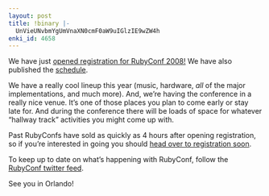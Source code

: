 ```yaml
---
layout: post
title: !binary |-
  UnVieUNvbmYgUmVnaXN0cmF0aW9uIGlzIE9wZW4h
enki_id: 4658
---
```


We have just [opened registration for RubyConf
2008!](https://www.regonline.com/rubyconf2008) We have also published
the [schedule](http://rubyconf.org/talks).

We have a really cool lineup this year (music, hardware, *all* of the
major implementations, and much more). And, we’re having the conference
in a really nice venue. It’s one of those places you plan to come early
or stay late for. And during the conference there will be loads of space
for whatever “hallway track” activities you might come up with.

Past RubyConfs have sold as quickly as 4 hours after opening
registration, so if you’re interested in going you should [head over to
registration soon](https://www.regonline.com/rubyconf2008).

To keep up to date on what’s happening with RubyConf, follow the
[RubyConf twitter feed](http://twitter.com/rubyconf).

See you in Orlando!
